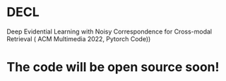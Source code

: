 # DECL
Deep Evidential Learning with Noisy Correspondence for Cross-modal Retrieval ( ACM Multimedia 2022, Pytorch Code))

# The code will be open source soon!
